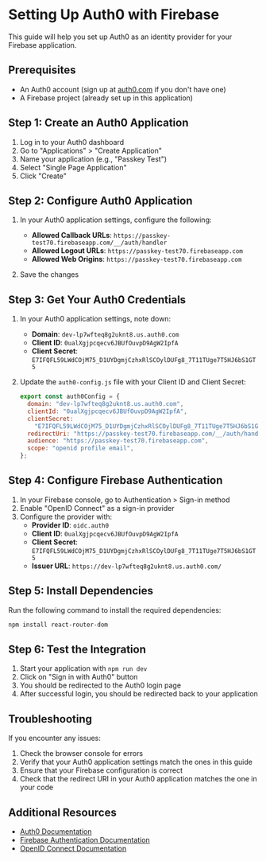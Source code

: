# Setting Up Auth0 with Firebase

This guide will help you set up Auth0 as an identity provider for your Firebase application.

## Prerequisites

- An Auth0 account (sign up at [auth0.com](https://auth0.com) if you don't have one)
- A Firebase project (already set up in this application)

## Step 1: Create an Auth0 Application

1. Log in to your Auth0 dashboard
2. Go to "Applications" > "Create Application"
3. Name your application (e.g., "Passkey Test")
4. Select "Single Page Application"
5. Click "Create"

## Step 2: Configure Auth0 Application

1. In your Auth0 application settings, configure the following:

   - **Allowed Callback URLs**: `https://passkey-test70.firebaseapp.com/__/auth/handler`
   - **Allowed Logout URLs**: `https://passkey-test70.firebaseapp.com`
   - **Allowed Web Origins**: `https://passkey-test70.firebaseapp.com`

2. Save the changes

## Step 3: Get Your Auth0 Credentials

1. In your Auth0 application settings, note down:

   - **Domain**: `dev-lp7wfteq8g2uknt8.us.auth0.com`
   - **Client ID**: `0ualXgjpcqecv6JBUfOuvpD9AgW2IpfA`
   - **Client Secret**: `E7IFQFL59LWdCOjM75_D1UYDgmjCzhxRlSCOylDUFg8_7T11TUge7T5HJ6bS1GT5`

2. Update the `auth0-config.js` file with your Client ID and Client Secret:
   ```javascript
   export const auth0Config = {
     domain: "dev-lp7wfteq8g2uknt8.us.auth0.com",
     clientId: "0ualXgjpcqecv6JBUfOuvpD9AgW2IpfA",
     clientSecret:
       "E7IFQFL59LWdCOjM75_D1UYDgmjCzhxRlSCOylDUFg8_7T11TUge7T5HJ6bS1GT5",
     redirectUri: "https://passkey-test70.firebaseapp.com/__/auth/handler",
     audience: "https://passkey-test70.firebaseapp.com",
     scope: "openid profile email",
   };
   ```

## Step 4: Configure Firebase Authentication

1. In your Firebase console, go to Authentication > Sign-in method
2. Enable "OpenID Connect" as a sign-in provider
3. Configure the provider with:
   - **Provider ID**: `oidc.auth0`
   - **Client ID**: `0ualXgjpcqecv6JBUfOuvpD9AgW2IpfA`
   - **Client Secret**: `E7IFQFL59LWdCOjM75_D1UYDgmjCzhxRlSCOylDUFg8_7T11TUge7T5HJ6bS1GT5`
   - **Issuer URL**: `https://dev-lp7wfteq8g2uknt8.us.auth0.com/`

## Step 5: Install Dependencies

Run the following command to install the required dependencies:

```bash
npm install react-router-dom
```

## Step 6: Test the Integration

1. Start your application with `npm run dev`
2. Click on "Sign in with Auth0" button
3. You should be redirected to the Auth0 login page
4. After successful login, you should be redirected back to your application

## Troubleshooting

If you encounter any issues:

1. Check the browser console for errors
2. Verify that your Auth0 application settings match the ones in this guide
3. Ensure that your Firebase configuration is correct
4. Check that the redirect URI in your Auth0 application matches the one in your code

## Additional Resources

- [Auth0 Documentation](https://auth0.com/docs)
- [Firebase Authentication Documentation](https://firebase.google.com/docs/auth)
- [OpenID Connect Documentation](https://openid.net/connect/)
